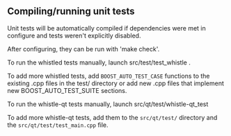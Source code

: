 Compiling/running unit tests
------------------------------------

Unit tests will be automatically compiled if dependencies were met in configure
and tests weren't explicitly disabled.

After configuring, they can be run with 'make check'.

To run the whistled tests manually, launch src/test/test_whistle .

To add more whistled tests, add `BOOST_AUTO_TEST_CASE` functions to the existing
.cpp files in the test/ directory or add new .cpp files that
implement new BOOST_AUTO_TEST_SUITE sections.

To run the whistle-qt tests manually, launch src/qt/test/whistle-qt_test

To add more whistle-qt tests, add them to the `src/qt/test/` directory and
the `src/qt/test/test_main.cpp` file.

